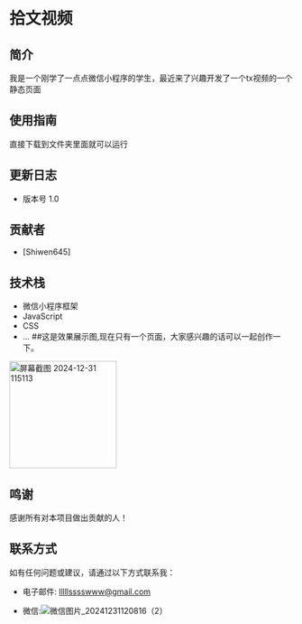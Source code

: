 # 拾文视频

## 简介
我是一个刚学了一点点微信小程序的学生，最近来了兴趣开发了一个tx视频的一个静态页面

## 使用指南
直接下载到文件夹里面就可以运行

## 更新日志
- 版本号 1.0

## 贡献者
- [Shiwen645]

## 技术栈
- 微信小程序框架
- JavaScript
- CSS
- ...
##这是效果展示图,现在只有一个页面，大家感兴趣的话可以一起创作一下。
<img width="190" alt="屏幕截图 2024-12-31 115113" src="https://github.com/user-attachments/assets/ed7855a4-b426-4dca-b93b-7d4d43c4246e" />

## 鸣谢
感谢所有对本项目做出贡献的人！

## 联系方式
如有任何问题或建议，请通过以下方式联系我：
- 电子邮件: lllllsssswww@gmail.com


- 微信:![微信图片_20241231120816（2）](https://github.com/user-attachments/assets/62ae659d-a083-407c-a37f-1b81c57450b0)
